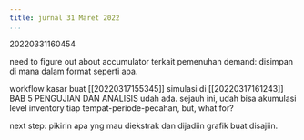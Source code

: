 ```yaml
---
title: jurnal 31 Maret 2022
...
```

20220331160454

need to figure out about accumulator terkait pemenuhan demand: disimpan di mana dalam format seperti apa.

workflow kasar buat [[20220317155345]] simulasi di [[20220317161243]] BAB 5 PENGUJIAN DAN ANALISIS udah ada. sejauh ini, udah bisa akumulasi level inventory tiap tempat-periode-pecahan, but, what for?

next step: pikirin apa yng mau diekstrak dan dijadiin grafik buat disajiin.
